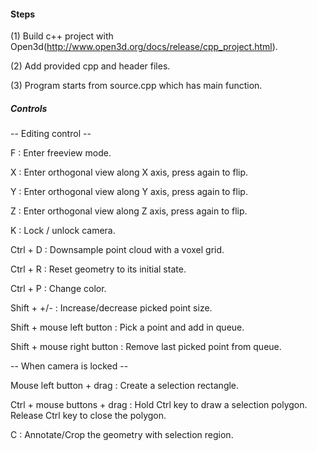 
#### Steps 

(1) Build c++ project with Open3d(http://www.open3d.org/docs/release/cpp_project.html).

(2) Add provided cpp and header files.

(3) Program starts from source.cpp which has main function.


##### Controls

-- Editing control --

F            : Enter freeview mode.

X            : Enter orthogonal view along X axis, press again to flip.

Y            : Enter orthogonal view along Y axis, press again to flip.

Z            : Enter orthogonal view along Z axis, press again to flip.

K            : Lock / unlock camera.

Ctrl + D     : Downsample point cloud with a voxel grid.

Ctrl + R     : Reset geometry to its initial state.

Ctrl + P     : Change color.

Shift + +/-  : Increase/decrease picked point size.

Shift + mouse left button   : Pick a point and add in queue.

Shift + mouse right button  : Remove last picked point from queue.

-- When camera is locked --

Mouse left button + drag    : Create a selection rectangle.

Ctrl + mouse buttons + drag : Hold Ctrl key to draw a selection polygon. Release Ctrl key to close the polygon.

C                           : Annotate/Crop the geometry with selection region.

